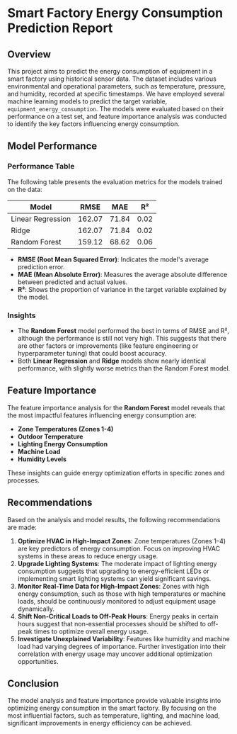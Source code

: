 # Smart Factory Energy Consumption Prediction Report

## Overview
This project aims to predict the energy consumption of equipment in a smart factory using historical sensor data. The dataset includes various environmental and operational parameters, such as temperature, pressure, and humidity, recorded at specific timestamps. We have employed several machine learning models to predict the target variable, `equipment_energy_consumption`. The models were evaluated based on their performance on a test set, and feature importance analysis was conducted to identify the key factors influencing energy consumption.

## Model Performance

### Performance Table

The following table presents the evaluation metrics for the models trained on the data:

| Model             | RMSE   | MAE    | R²    |
|-------------------|--------|--------|-------|
| Linear Regression | 162.07 | 71.84  | 0.02  |
| Ridge             | 162.07 | 71.84  | 0.02  |
| Random Forest     | 159.12 | 68.62  | 0.06  |

- **RMSE (Root Mean Squared Error)**: Indicates the model's average prediction error.
- **MAE (Mean Absolute Error)**: Measures the average absolute difference between predicted and actual values.
- **R²**: Shows the proportion of variance in the target variable explained by the model.

### Insights

- The **Random Forest** model performed the best in terms of RMSE and R², although the performance is still not very high. This suggests that there are other factors or improvements (like feature engineering or hyperparameter tuning) that could boost accuracy.
- Both **Linear Regression** and **Ridge** models show nearly identical performance, with slightly worse metrics than the Random Forest model.

## Feature Importance

The feature importance analysis for the **Random Forest** model reveals that the most impactful features influencing energy consumption are:

- **Zone Temperatures (Zones 1-4)**
- **Outdoor Temperature**
- **Lighting Energy Consumption**
- **Machine Load**
- **Humidity Levels**

These insights can guide energy optimization efforts in specific zones and processes.


## Recommendations

Based on the analysis and model results, the following recommendations are made:

1. **Optimize HVAC in High-Impact Zones**: Zone temperatures (Zones 1–4) are key predictors of energy consumption. Focus on improving HVAC systems in these areas to reduce energy usage.
2. **Upgrade Lighting Systems**: The moderate impact of lighting energy consumption suggests that upgrading to energy-efficient LEDs or implementing smart lighting systems can yield significant savings.
3. **Monitor Real-Time Data for High-Impact Zones**: Zones with high energy consumption, such as those with high temperatures or machine loads, should be continuously monitored to adjust equipment usage dynamically.
4. **Shift Non-Critical Loads to Off-Peak Hours**: Energy peaks in certain hours suggest that non-essential processes should be shifted to off-peak times to optimize overall energy usage.
5. **Investigate Unexplained Variability**: Features like humidity and machine load had varying degrees of importance. Further investigation into their correlation with energy usage may uncover additional optimization opportunities.

## Conclusion

The model analysis and feature importance provide valuable insights into optimizing energy consumption in the smart factory. By focusing on the most influential factors, such as temperature, lighting, and machine load, significant improvements in energy efficiency can be achieved.
